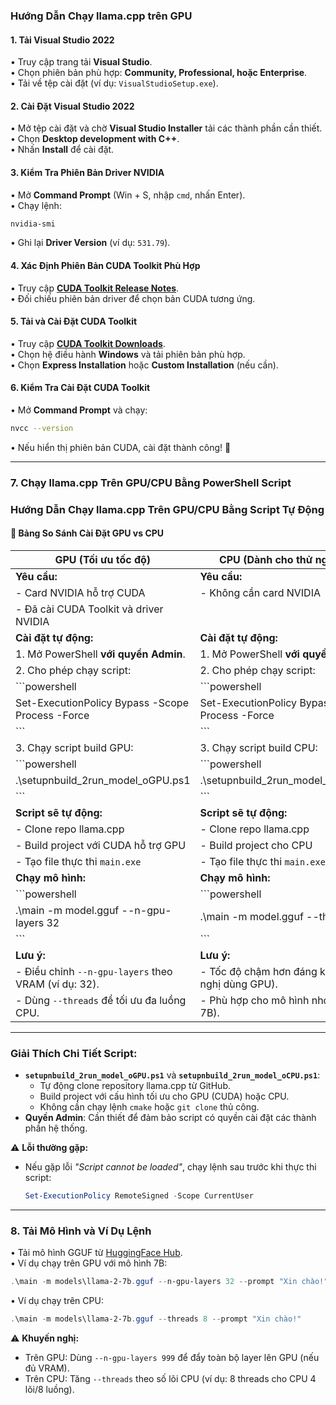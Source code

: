 ### Hướng Dẫn Chạy llama.cpp trên GPU

#### 1. Tải Visual Studio 2022  
• Truy cập trang tải **Visual Studio**.  
• Chọn phiên bản phù hợp: **Community, Professional, hoặc Enterprise**.  
• Tải về tệp cài đặt (ví dụ: `VisualStudioSetup.exe`).  

#### 2. Cài Đặt Visual Studio 2022  
• Mở tệp cài đặt và chờ **Visual Studio Installer** tải các thành phần cần thiết.  
• Chọn **Desktop development with C++**.  
• Nhấn **Install** để cài đặt.  

#### 3. Kiểm Tra Phiên Bản Driver NVIDIA  
• Mở **Command Prompt** (Win + S, nhập `cmd`, nhấn Enter).  
• Chạy lệnh:  
```sh
nvidia-smi
```  
• Ghi lại **Driver Version** (ví dụ: `531.79`).  

#### 4. Xác Định Phiên Bản CUDA Toolkit Phù Hợp  
• Truy cập [**CUDA Toolkit Release Notes**](https://docs.nvidia.com/cuda/cuda-toolkit-release-notes/index.html).  
• Đối chiếu phiên bản driver để chọn bản CUDA tương ứng.  

#### 5. Tải và Cài Đặt CUDA Toolkit  
• Truy cập [**CUDA Toolkit Downloads**](https://developer.nvidia.com/cuda-downloads).  
• Chọn hệ điều hành **Windows** và tải phiên bản phù hợp.  
• Chọn **Express Installation** hoặc **Custom Installation** (nếu cần).  

#### 6. Kiểm Tra Cài Đặt CUDA Toolkit  
• Mở **Command Prompt** và chạy:  
```sh
nvcc --version
```  
• Nếu hiển thị phiên bản CUDA, cài đặt thành công! 🎉  

---

### 7. Chạy llama.cpp Trên GPU/CPU Bằng PowerShell Script  

### Hướng Dẫn Chạy llama.cpp Trên GPU/CPU Bằng Script Tự Động  

#### 🔸 **Bảng So Sánh Cài Đặt GPU vs CPU**  

| **GPU** (Tối ưu tốc độ)                          | **CPU** (Dành cho thử nghiệm)                  |
|--------------------------------------------------|-------------------------------------------------|
| **Yêu cầu:**                                     | **Yêu cầu:**                                    |
| - Card NVIDIA hỗ trợ CUDA                        | - Không cần card NVIDIA                         |
| - Đã cài CUDA Toolkit và driver NVIDIA           |                                                 |
| **Cài đặt tự động:**                             | **Cài đặt tự động:**                            |
| 1. Mở PowerShell **với quyền Admin**.            | 1. Mở PowerShell **với quyền Admin**.           |
| 2. Cho phép chạy script:                         | 2. Cho phép chạy script:                        |
| ```powershell                                    | ```powershell                                   |
| Set-ExecutionPolicy Bypass -Scope Process -Force | Set-ExecutionPolicy Bypass -Scope Process -Force|
| ```                                              | ```                                             |
| 3. Chạy script build GPU:                        | 3. Chạy script build CPU:                       |
| ```powershell                                    | ```powershell                                   |
| .\setupnbuild_2run_model_oGPU.ps1                | .\setupnbuild_2run_model_oCPU.ps1               |
| ```                                              | ```                                             |
| **Script sẽ tự động:**                           | **Script sẽ tự động:**                          |
| - Clone repo llama.cpp                           | - Clone repo llama.cpp                          |
| - Build project với CUDA hỗ trợ GPU              | - Build project cho CPU                         |
| - Tạo file thực thi `main.exe`                   | - Tạo file thực thi `main.exe`                  |
| **Chạy mô hình:**                                | **Chạy mô hình:**                               |
| ```powershell                                    | ```powershell                                   |
| .\main -m model.gguf --n-gpu-layers 32           | .\main -m model.gguf --threads 8                |
| ```                                              | ```                                             |
| **Lưu ý:**                                       | **Lưu ý:**                                      |
| - Điều chỉnh `--n-gpu-layers` theo VRAM (ví dụ: 32). | - Tốc độ chậm hơn đáng kể (khuyến nghị dùng GPU). |
| - Dùng `--threads` để tối ưu đa luồng CPU.       | - Phù hợp cho mô hình nhỏ (dưới 7B).            |

---

### Giải Thích Chi Tiết Script:  
- **`setupnbuild_2run_model_oGPU.ps1`** và **`setupnbuild_2run_model_oCPU.ps1`**:  
  - Tự động clone repository llama.cpp từ GitHub.  
  - Build project với cấu hình tối ưu cho GPU (CUDA) hoặc CPU.  
  - Không cần chạy lệnh `cmake` hoặc `git clone` thủ công.  
- **Quyền Admin**: Cần thiết để đảm bảo script có quyền cài đặt các thành phần hệ thống.  

⚠️ **Lỗi thường gặp:**  
- Nếu gặp lỗi *"Script cannot be loaded"*, chạy lệnh sau trước khi thực thi script:  
  ```powershell
  Set-ExecutionPolicy RemoteSigned -Scope CurrentUser  
  ```
---

### 8. Tải Mô Hình và Ví Dụ Lệnh  
• Tải mô hình GGUF từ [HuggingFace Hub](https://huggingface.co/models?search=gguf).  
• Ví dụ chạy trên GPU với mô hình 7B:  
```powershell
.\main -m models\llama-2-7b.gguf --n-gpu-layers 32 --prompt "Xin chào!"
```  
• Ví dụ chạy trên CPU:  
```powershell
.\main -m models\llama-2-7b.gguf --threads 8 --prompt "Xin chào!"
```  

⚠️ **Khuyến nghị:**  
- Trên GPU: Dùng `--n-gpu-layers 999` để đẩy toàn bộ layer lên GPU (nếu đủ VRAM).  
- Trên CPU: Tăng `--threads` theo số lõi CPU (ví dụ: 8 threads cho CPU 4 lõi/8 luồng).
